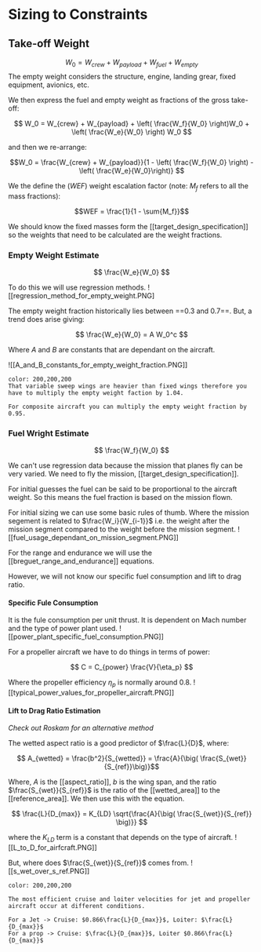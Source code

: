 # Sizing to Constraints

## Take-off Weight
$$W_0 = W_{crew} + W_{payload} + W_{fuel} + W_{empty}$$
The empty weight considers the structure, engine, landing grear, fixed equipment, avionics, etc.

We then express the fuel and empty weight as fractions of the gross take-off:

$$ W_0 = W_{crew} + W_{payload} + \left( \frac{W_f}{W_0}  \right)W_0 + \left( \frac{W_e}{W_0} \right) W_0 $$

and then we re-arrange:

$$W_0 = \frac{W_{crew} + W_{payload}}{1 - \left( \frac{W_f}{W_0} \right) - \left( \frac{W_e}{W_0}\right)} $$

We the define the ($WEF$) weight escalation factor (note: $M_f$ refers to all the mass fractions):

$$WEF = \frac{1}{1 - \sum{M_f}}$$

We should know the fixed masses form the [[target_design_specification]] so the weights that need to be calculated are the weight fractions.

### Empty Weight Estimate

$$ \frac{W_e}{W_0} $$

To do this we will use regression methods.
![[regression_method_for_empty_weight.PNG]

The empty weight fraction historically lies between ==0.3 and 0.7==. But, a trend does arise giving:

$$ \frac{W_e}{W_0} = A W_0^c $$

Where $A$ and $B$ are constants that are dependant on the aircraft.

![[A_and_B_constants_for_empty_weight_fraction.PNG]]

```ad-note
color: 200,200,200
That variable sweep wings are heavier than fixed wings therefore you have to multiply the empty weight faction by 1.04.

For composite aircraft you can multiply the empty weight fraction by 0.95.
```


### Fuel Wright Estimate

$$ \frac{W_f}{W_0} $$

We can't use regression data because the mission that planes fly can be very varied. We need to fly the mission, [[target_design_specification]].

For initial guesses the fuel can be said to be proportional to the aircraft weight. So this means the fuel fraction is based on the mission flown.

For initial sizing we can use some basic rules of thumb. Where the mission segement is related to $\frac{W_i}{W_{i-1}}$ i.e. the weight after the mission segment compared to the weight before the mission segment.
![[fuel_usage_dependant_on_mission_segment.PNG]]

For the range and endurance we will use the [[breguet_range_and_endurance]] equations.

However, we will not know our specific fuel consumption and lift to drag ratio.

#### Specific Fule Consumption
It is the fule consumption per unit thrust. It is dependent on Mach number and the type of power plant used.
![[power_plant_specific_fuel_consumption.PNG]]

For a propeller aircraft we have to do things in terms of power:

$$ C = C_{power} \frac{V}{\eta_p} $$

Where the propeller efficiency $\eta_p$ is normally around 0.8.
![[typical_power_values_for_propeller_aircraft.PNG]]

#### Lift to Drag Ratio Estimation
*Check out Roskam for an alternative method*

The wetted aspect ratio is a good predictor of $\frac{L}{D}$, where:

$$ A_{wetted} = \frac{b^2}{S_{wetted}} = \frac{A}{\big( \frac{S_{wet}}{S_{ref}}\big)}$$

Where, $A$ is the [[aspect_ratio]], $b$ is the wing span, and the ratio $\frac{S_{wet}}{S_{ref}}$ is the ratio of the [[wetted_area]] to the [[reference_area]]. We then use this with the equation.

$$ \frac{L}{D_{max}} = K_{LD} \sqrt{\frac{A}{\big( \frac{S_{wet}}{S_{ref}} \big)}} $$

where the $K_{LD}$ term is a constant that depends on the type of aircraft.
![[L_to_D_for_airfcraft.PNG]]

But, where does $\frac{S_{wet}}{S_{ref}}$ comes from.
![[s_wet_over_s_ref.PNG]]

```ad-note
color: 200,200,200

The most efficient cruise and loiter velocities for jet and propeller aircraft occur at different conditions.

For a Jet -> Cruise: $0.866\frac{L}{D_{max}}$, Loiter: $\frac{L}{D_{max}}$
For a prop -> Cruise: $\frac{L}{D_{max}}$, Loiter $0.866\frac{L}{D_{max}}$
```

